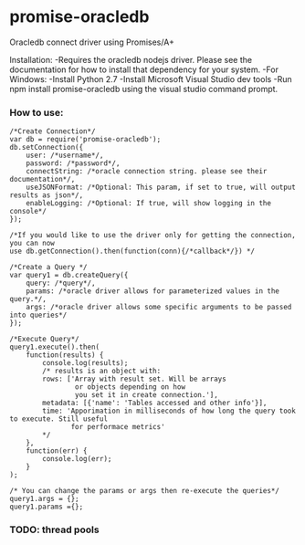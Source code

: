 # promise-oracledb
Oracledb connect driver using Promises/A+

Installation:
	-Requires the oracledb nodejs driver. Please see the documentation for how to install that dependency for your system.
	-For Windows:
	-Install Python 2.7
	-Install Microsoft Visual Studio dev tools
	-Run npm install promise-oracledb using the visual studio command prompt.

### How to use:

	/*Create Connection*/
	var db = require('promise-oracledb');
	db.setConnection({
		user: /*username*/,
		password: /*password*/,
		connectString: /*oracle connection string. please see their documentation*/,
		useJSONFormat: /*Optional: This param, if set to true, will output results as json*/,
		enableLogging: /*Optional: If true, will show logging in the console*/
	});

	/*If you would like to use the driver only for getting the connection, you can now
	use db.getConnection().then(function(conn){/*callback*/}) */

	/*Create a Query */
	var query1 = db.createQuery({
		query: /*query*/,
		params: /*oracle driver allows for parameterized values in the query.*/,
		args: /*oracle driver allows some specific arguments to be passed into queries*/
	});

	/*Execute Query*/
	query1.execute().then(
		function(results) {
			console.log(results);
			/* results is an object with:
			rows: ['Array with result set. Will be arrays
				    or objects depending on how
				    you set it in create connection.'],
			metadata: [{'name': 'Tables accessed and other info'}],
			time: 'Apporimation in milliseconds of how long the query took to execute. Still useful
			       for performace metrics'
			*/
		},
		function(err) {
			console.log(err);
		}
	);

	/* You can change the params or args then re-execute the queries*/
	query1.args = {};
	query1.params ={};

### TODO: thread pools